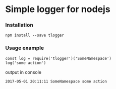 # Simple logger for nodejs

### Installation
```
npm install --save tlogger
```

### Usage example
```
const log = require('tlogger')('SomeNamespace')
log('some action')
```

output in console
```
2017-05-01 20:11:11 SomeNamespace some action
```
